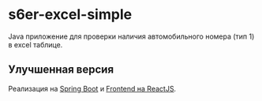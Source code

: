 # s6er-excel-simple
Java приложение для проверки наличия автомобильного номера (тип 1) в excel таблице.
## Улучшенная версия
Реализация на [Spring Boot](https://github.com/ivanxc/s6er-excel-spring-boot) и [Frontend на ReactJS](https://github.com/ivanxc/s6er-excel-react).
